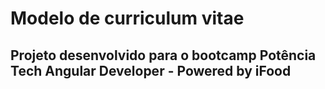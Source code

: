 # Modelo de curriculum vitae

## Projeto desenvolvido para o bootcamp Potência Tech Angular Developer - Powered by iFood

